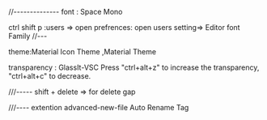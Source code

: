 
//--------------
font  :   Space Mono

ctrl shift p :users  => open prefrences: open users setting=>
Editor font Family
//---


theme:Material Icon Theme  ,Material Theme
 

transparency : GlassIt-VSC
Press "ctrl+alt+z" to increase the transparency, "ctrl+alt+c" to decrease.

///-----
shift +  delete => for delete gap

///----
extention
advanced-new-file
Auto Rename Tag
